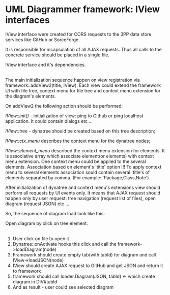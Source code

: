 UML Diagrammer framework: IView interfaces
===================================================

IView interface were created for CORS requests to the 3PP data store services like GitHub or SorceForge.

It is responsible for incapsulation of all AJAX requests. Thus all calls to the concrete service should be placed in a single file.   

<div id="IViewAPI" class="pack-diagram" repo="umlsynco/umlsync" path="diagrammer/docs/dm-diagrams/IViewAPI.umlsync">
IView interface and it's dependencies. 
</div>
<br>


The main initialization sequence happen on view registration via framework::addView2(title, IView).
Each view could extend the framework UI with file tree, context menu for file tree and context menu extension for the diagram's elements.

On addView2 the following action should be performed:   

*IView::init()* - initialization of view: ping to Github or ping localhost application. It could contain dialogs etc ...

*IView::tree* - dynatree should be created based on this tree description;   

*IView::ctx_menu* describes the context menu for the dynatree nodes;

*IView::element_menu* described the context menu extension for elements. It is associative array which associate element(or elements) with context menu extension.
One context menu could be applied to the several elements.
Association based on element's 'title' option !!!
To apply context menu to several elements association sould contain several 'title's of elements separated by comma. (For example: 'Package,Class,Note')       

<be>
After initialization of dynatree and context menu's extensions view should perform all requests by UI events only.
It means that AJAX request should happen only by user request: tree navigation (request list of files), open diagram (request JSON) etc ...    

So, the sequence of diagram load look like this:

<div id="OpenDiagram" class="pack-diagram" repo="umlsynco/umlsync" path="diagrammer/docs/dm-diagrams/OpenDiagram.umlsync">
Open diagram by click on tree element. 
</div>
<br>

1. User click on file to open it
2. Dynatree::onActivate hooks this click and call the framework->loadDiagram(node)
3. Framework should create empty tab(with tabId) for diagram and call IView->loadJSON(node)
4. IView should create AJAX request to GitHub and get JSON and return it to framework
5. framework should call loader.Diagram(JSON, tabId) <- which create diagram in DIV#tabId
6. And as result - user could see selected diagram  

  
